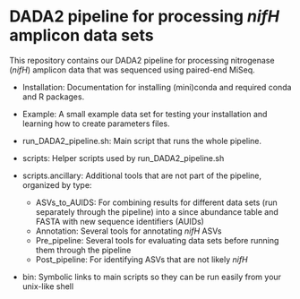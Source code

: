 # DADA2 pipeline for processing _nifH_ amplicon data sets

This repository contains our DADA2 pipeline for processing nitrogenase (_nifH_) amplicon data that was sequenced using paired-end MiSeq.

- Installation:  Documentation for installing (mini)conda and required conda and R packages.
- Example: A small example data set for testing your installation and learning how to create parameters files.
- run_DADA2_pipeline.sh:  Main script that runs the whole pipeline.
  
- scripts: Helper scripts used by run_DADA2_pipeline.sh
- scripts.ancillary:  Additional tools that are not part of the pipeline, organized by type:
   - ASVs_to_AUIDS:  For combining results for different data sets (run separately through the pipeline) into a since abundance table and FASTA with new sequence identifiers (AUIDs)
  - Annotation:  Several tools for annotating _nifH_ ASVs
  - Pre_pipeline:  Several tools for evaluating data sets before running them through the pipeline
  - Post_pipeline:  For identifying ASVs that are not likely _nifH_
  
- bin: Symbolic links to main scripts so they can be run easily from your unix-like shell
